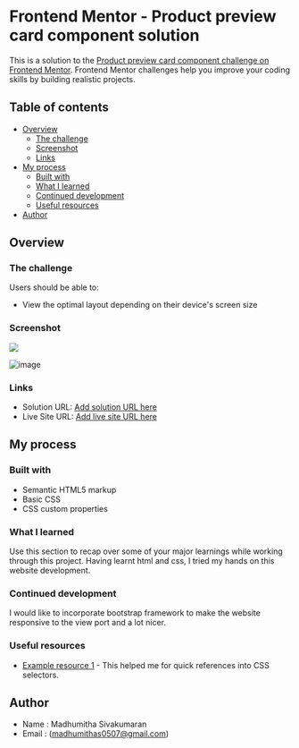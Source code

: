 # Frontend Mentor - Product preview card component solution

This is a solution to the [Product preview card component challenge on Frontend Mentor](https://www.frontendmentor.io/challenges/product-preview-card-component-GO7UmttRfa). Frontend Mentor challenges help you improve your coding skills by building realistic projects. 

## Table of contents

- [Overview](#overview)
  - [The challenge](#the-challenge)
  - [Screenshot](#screenshot)
  - [Links](#links)
- [My process](#my-process)
  - [Built with](#built-with)
  - [What I learned](#what-i-learned)
  - [Continued development](#continued-development)
  - [Useful resources](#useful-resources)
- [Author](#author)


## Overview

### The challenge

Users should be able to:

- View the optimal layout depending on their device's screen size

### Screenshot

![](./screenshot.jpg)

![image](https://user-images.githubusercontent.com/78543555/182009129-453f550a-9738-421b-900e-fba0dee3fd77.png)


### Links

- Solution URL: [Add solution URL here](https://github.com/madhu050700/My_Challenge)
- Live Site URL: [Add live site URL here](https://madhu050700.github.io/My_Challenge/)

## My process

### Built with

- Semantic HTML5 markup
- Basic CSS
- CSS custom properties


### What I learned

Use this section to recap over some of your major learnings while working through this project. Having learnt html and css, I tried my hands on this website development. 
### Continued development

I would like to incorporate bootstrap framework to make the website responsive to the view port and a lot nicer.

### Useful resources

- [Example resource 1](https://www.w3Schools.com) - This helped me for quick references into CSS selectors.


## Author

- Name : Madhumitha Sivakumaran
- Email : (madhumithas0507@gmail.com)


